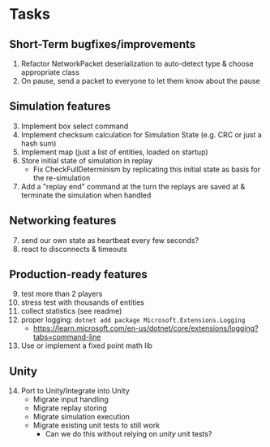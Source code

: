 # Tasks

## Short-Term bugfixes/improvements
1. Refactor NetworkPacket deserialization to auto-detect type & choose appropriate class
2. On pause, send a packet to everyone to let them know about the pause

## Simulation features
3. Implement box select command
4. Implement checksum calculation for Simulation State (e.g. CRC or just a hash sum)
5. Implement map (just a list of entities, loaded on startup)
6. Store initial state of simulation in replay
   - Fix CheckFullDeterminism by replicating this initial state as basis for the re-simulation
7. Add a "replay end" command at the turn the replays are saved at & terminate the simulation when handled

## Networking features
7. send our own state as heartbeat every few seconds?
8. react to disconnects & timeouts

## Production-ready features
9. test more than 2 players
10. stress test with thousands of entities
11. collect statistics (see readme)
12. proper logging: `dotnet add package Microsoft.Extensions.Logging`
    - https://learn.microsoft.com/en-us/dotnet/core/extensions/logging?tabs=command-line
13. Use or implement a fixed point math lib

## Unity
14. Port to Unity/Integrate into Unity
    - Migrate input handling
    - Migrate replay storing
    - Migrate simulation execution
    - Migrate existing unit tests to still work
      - Can we do this without relying on *unity* unit tests?